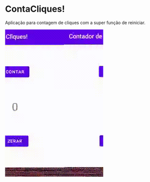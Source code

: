 # ContaCliques!

Aplicação para contagem de cliques com a super função de reiniciar.

 ![Vídeo da aplicação](video.gif)
